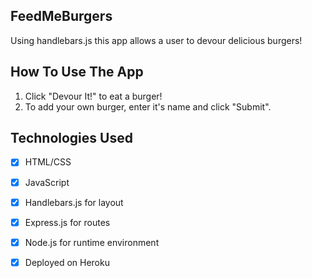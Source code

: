 ## FeedMeBurgers
Using handlebars.js this app allows a user to devour delicious burgers!

## How To Use The App
1) Click "Devour It!" to eat a burger!
2) To add your own burger, enter it's name and click "Submit".

## Technologies Used
- [x] HTML/CSS

- [x] JavaScript

- [x] Handlebars.js for layout

- [x] Express.js for routes

- [x] Node.js for runtime environment

- [x] Deployed on Heroku